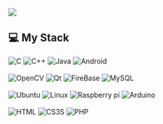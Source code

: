 
<!--
**parkseonwoo/parkseonwoo** is a ✨ _special_ ✨ repository because its `README.md` (this file) appears on your GitHub profile.

Here are some ideas to get you started:

- 🔭 I’m currently working on ...
- 🌱 I’m currently learning ...
- 👯 I’m looking to collaborate on ...
- 🤔 I’m looking for help with ...
- 💬 Ask me about ...
- 📫 How to reach me: ...
- 😄 Pronouns: ...
- ⚡ Fun fact: ...
-->

<img src="https://capsule-render.vercel.app/api?type=wave&color=auto&height=300&section=header&text=Welcome!&fontSize=80" />


## 💻 My Stack
<div>
  <img alt="C" src ="https://img.shields.io/badge/C-A8B9CC.svg?&style=for-the-badge&logoC&logoColor=white"/> 
  <img alt="C++" src ="https://img.shields.io/badge/C++-00599C?style=for-the-badge&logo=Cplusplus&logoColor=white"/> 
  <img alt="Java" src ="https://img.shields.io/badge/Java-007396.svg?&style=for-the-badge&logo=Java&logoColor=black"/> 
  <img alt="Android" src ="https://img.shields.io/badge/Android-3DDC84.svg?&style=for-the-badge&logo=Android&logoColor=black"/> 
</div>
</br>
<div>
  <img alt="OpenCV" src ="https://img.shields.io/badge/OpenCV-5C3EE8.svg?&style=for-the-badge&logo=OpenCV&logoColor=white"/> 
  <img alt="Qt" src ="https://img.shields.io/badge/Qt-41CD52.svg?&style=for-the-badge&logo=Qt&logoColor=white"/> 
  <img alt="FireBase" src ="https://img.shields.io/badge/Firebase-FFCA28.svg?&style=for-the-badge&logo=Firebase&logoColor=black"/> 
  <img alt="MySQL" src ="https://img.shields.io/badge/MariaDB-003545.svg?&style=for-the-badge&logo=MariaDB&logoColor=white"/> 
</div>
</br>
<div>
  <img alt="Ubuntu" src ="https://img.shields.io/badge/Ubuntu-E95420.svg?&style=for-the-badge&logo=Ubuntu&logoColor=white"/> 
  <img alt="Linux" src ="https://img.shields.io/badge/Linux-FCC624.svg?&style=for-the-badge&logo=Linux&logoColor=white"/> 
  <img alt="Raspberry pi" src ="https://img.shields.io/badge/Raspberry Pi-A22846.svg?&style=for-the-badge&logo=Raspberry pi&logoColor=black"/> 
  <img alt="Arduino" src ="https://img.shields.io/badge/Arduino-00979D.svg?&style=for-the-badge&logo=Arduino&logoColor=white"/> 
</div>
</br>
<div>
  <img alt="HTML" src ="https://img.shields.io/badge/HTML-E34F26.svg?&style=for-the-badge&logo=HTML&logoColor=white"/> 
  <img alt="CS3S" src ="https://img.shields.io/badge/CSS3-1572B6.svg?&style=for-the-badge&logo=CSS3&logoColor=white"/> 
  <img alt="PHP" src ="https://img.shields.io/badge/PHP-777BB4.svg?&style=for-the-badge&logo=PHP&logoColor=black"/> 
</div>





